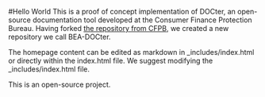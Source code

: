 #Hello World
This is a proof of concept implementation of DOCter, an open-source documentation tool developed at the Consumer Finance Protection Bureau. Having forked <a href="https://github.com/cfpb/docter/">the repository from CFPB</a>, we created a new repository we call BEA-DOCter.

The homepage content can be edited as markdown in _includes/index.html or directly within the index.html file. We suggest modifying the _includes/index.html file.

This is an open-source project.

